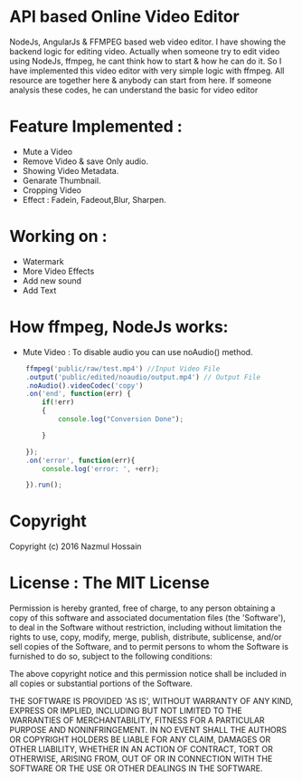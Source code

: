 # API based Online Video Editor


NodeJs, AngularJs & FFMPEG based web video editor. I have showing the backend logic for editing video. Actually when someone try to edit video using NodeJs, ffmpeg, he cant think how to start & how he can do it. So I have implemented this video editor with very simple logic with ffmpeg. All resource are together here & anybody can start from here. If someone analysis these codes, he can understand the basic for video editor<br>


# Feature Implemented :
- Mute a Video
- Remove Video & save Only audio.
- Showing Video Metadata.
- Genarate Thumbnail.
- Cropping Video
- Effect : Fadein, Fadeout,Blur, Sharpen.

# Working on :
- Watermark
- More Video Effects
- Add new sound
- Add Text

# How ffmpeg, NodeJs works:

- Mute Video : To disable audio you can use noAudio() method.
```javascript
    ffmpeg('public/raw/test.mp4') //Input Video File
    .output('public/edited/noaudio/output.mp4') // Output File
    .noAudio().videoCodec('copy')
    .on('end', function(err) {
        if(!err)
        {
            console.log("Conversion Done");

        }

    });
    .on('error', function(err){
        console.log('error: ', +err);

    }).run();


```
# Copyright

Copyright (c) 2016 Nazmul Hossain

# License : The MIT License

Permission is hereby granted, free of charge, to any person obtaining a copy of this software and associated documentation files (the 'Software'), to deal in the Software without restriction, including without limitation the rights to use, copy, modify, merge, publish, distribute, sublicense, and/or sell copies of the Software, and to permit persons to whom the Software is furnished to do so, subject to the following conditions:

The above copyright notice and this permission notice shall be included in all copies or substantial portions of the Software.

THE SOFTWARE IS PROVIDED 'AS IS', WITHOUT WARRANTY OF ANY KIND, EXPRESS OR IMPLIED, INCLUDING BUT NOT LIMITED TO THE WARRANTIES OF MERCHANTABILITY, FITNESS FOR A PARTICULAR PURPOSE AND NONINFRINGEMENT. IN NO EVENT SHALL THE AUTHORS OR COPYRIGHT HOLDERS BE LIABLE FOR ANY CLAIM, DAMAGES OR OTHER LIABILITY, WHETHER IN AN ACTION OF CONTRACT, TORT OR OTHERWISE, ARISING FROM, OUT OF OR IN CONNECTION WITH THE SOFTWARE OR THE USE OR OTHER DEALINGS IN THE SOFTWARE.
